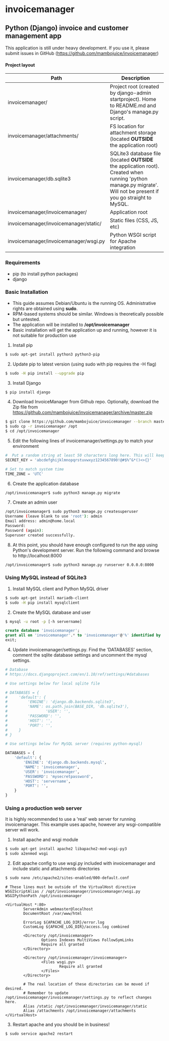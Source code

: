 # invoicemanager
## Python (Django) invoice and customer management app

This application is still under heavy development. If you use it, please submit issues in GitHub (https://github.com/mambojuice/invoicemanager)

#### Project layout

Path | Description
-----|------------
invoicemanager/ | Project root (created by django-admin startproject). Home to README.md and Django's manage.py script.
invoicemanager/attachments/ | FS location for attachment storage (located **OUTSIDE** the application root)
invoicemanager/db.sqlite3 | SQLite3 database file (located **OUTSIDE** the application root). Created when running 'python manage.py migrate'. Will not be present if you go straight to MySQL.
invoicemanager/invoicemanager/ | Application root
invoicemanager/invoicemanager/static/ | Static files (CSS, JS, etc)
invoicemanager/invoicemanager/wsgi.py | Python WSGI script for Apache integration


### Requirements
* pip (to install python packages)
* django

### Basic Installation
* This guide assumes Debian/Ubuntu is the running OS. Administrative rights are obtained using **sudo**.
* RPM-based systems should be similar. Windows is theoretically possible but untested.
* The application will be installed to **/opt/invoicemanager**
* Basic installation will get the application up and running, however it is not suitable for production use

1. Install pip
```bash
$ sudo apt-get install python3 python3-pip
```

2. Update pip to latest version (using sudo with pip requires the -H flag)
```bash
$ sudo -H pip install --upgrade pip
```

3. Install Django
```bash
$ pip install django
```

4. Download InvoiceManager from Github repo. Optionally, download the Zip file from https://github.com/mambojuice/invoicemanager/archive/master.zip
```bash
$ git clone https://github.com/mambojuice/invoicemanager --branch master
$ sudo cp -r invoicemanager /opt
$ cd /opt/invoicemanager
```

5. Edit the following lines of invoicemanager/settings.py to match your environment
```python
#  Put a random string at least 50 characters long here. This will keep hashed passwords safe.
SECRET_KEY = 'abcdefghijklmnopqrstuvwxyz1234567890!@#$%^&*()<>{}'

# Set to match system time
TIME_ZONE = 'UTC'
```

6. Create the application database
```bash
/opt/invoicemanager$ sudo python3 manage.py migrate
```

7. Create an admin user
```bash
/opt/invoicemanager$ sudo python3 manage.py createsuperuser
Username (leave blank to use 'root'): admin
Email address: admin@home.local
Password:
Password (again):
Superuser created successfully.
```

8. At this point, you should have enough configured to run the app using Python's development server. Run the following command and browse to http://localhost:8000
```bash
/opt/invoicemanager$ sudo python3 manage.py runserver 0.0.0.0:8000
```


### Using MySQL instead of SQLite3
1. Install MySQL client and Python MySQL driver
```bash
$ sudo apt-get install mariadb-client
$ sudo -H pip install mysqlclient
```

2. Create the MySQL database and user
```bash
$ mysql -u root -p [-h servername]
```
```sql
create database 'invoicemanager';
grant all on 'invoicemanager'.* to 'invoicemanager'@'%' identified by 'mysecretpassword';
exit;
```

4. Update invoicemanager/settings.py. Find the 'DATABASES' section, comment the sqlite database settings and uncomment the mysql settings.
```python
# Database
# https://docs.djangoproject.com/en/1.10/ref/settings/#databases

# Use settings below for local sqlite file

# DATABASES = {
#     'default': {
#         'ENGINE': 'django.db.backends.sqlite3',
#         'NAME': os.path.join(BASE_DIR, 'db.sqlite3'),
#                 'USER': '',
#         'PASSWORD': '',
#         'HOST': '',
#         'PORT': '',
#     }
# }

# Use settings below for MySQL server (requires python-mysql)

DATABASES = {
    'default': {
        'ENGINE': 'django.db.backends.mysql',
        'NAME': 'invoicemanager',
        'USER': 'invoicemanager',
        'PASSWORD': 'mysecretpassword',
        'HOST': 'servername',
        'PORT': '',
    }
}
```

### Using a production web server
It is highly recommended to use a 'real' web server for running invoicemanager. This example uses apache, however any wsgi-compatible server will work.

1. Install apache and wsgi module
```bash
$ sudo apt-get install apache2 libapache2-mod-wsgi-py3
$ sudo a2enmod wsgi
```

2. Edit apache config to use wsgi.py included with invoicemanager and include static and attachments directories
```bash
$ sudo nano /etc/apache2/sites-enabled/000-default.conf
```

```apacheconf
# These lines must be outside of the VirtualHost directive
WSGIScriptAlias / /opt/invoicemanager/invoicemanager/wsgi.py
WSGIPythonPath /opt/invoicemanager

<VirtualHost *:80>
        ServerAdmin webmaster@localhost
        DocumentRoot /var/www/html

        ErrorLog ${APACHE_LOG_DIR}/error.log
        CustomLog ${APACHE_LOG_DIR}/access.log combined

        <Directory /opt/invoicemanager>
                Options Indexes MultiViews FollowSymLinks
                Require all granted
        </Directory>

        <Directory /opt/invoicemanager/invoicemanager>
                <Files wsgi.py>
                        Require all granted
                </Files>
        </Directory>

		# The real location of these directories can be moved if desired.
        # Remember to update /opt/invoicemanager/invoicemanager/settings.py to reflect changes here.
        Alias /static /opt/invoicemanager/invoicemanager/static
        Alias /attachments /opt/invoicemanager/attachments
</VirtualHost>
```

3. Restart apache and you should be in business!
```bash
$ sudo service apache2 restart
```
